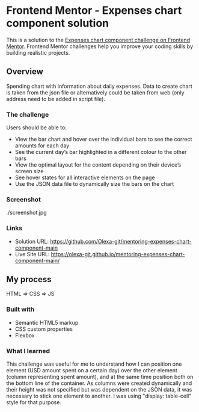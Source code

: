 # Frontend Mentor - Expenses chart component solution

This is a solution to the [Expenses chart component challenge on Frontend Mentor](https://www.frontendmentor.io/challenges/expenses-chart-component-e7yJBUdjwt). Frontend Mentor challenges help you improve your coding skills by building realistic projects. 

## Overview

Spending chart with information about daily expenses. Data to create chart is taken from the json file or alternatively could be taken from web (only address need to be added in script file).

### The challenge

Users should be able to:

- View the bar chart and hover over the individual bars to see the correct amounts for each day
- See the current day’s bar highlighted in a different colour to the other bars
- View the optimal layout for the content depending on their device’s screen size
- See hover states for all interactive elements on the page
- Use the JSON data file to dynamically size the bars on the chart

### Screenshot

./screenshot.jpg

### Links

- Solution URL: https://github.com/Olexa-git/mentoring-expenses-chart-component-main
- Live Site URL: https://olexa-git.github.io/mentoring-expenses-chart-component-main/

## My process

HTML => CSS => JS

### Built with

- Semantic HTML5 markup
- CSS custom properties
- Flexbox

### What I learned

This challenge was useful for me to understand how I can position one element (USD amount spent on a certain day) over the other element (column representing spent amount), and at the same time position both on the bottom line of the container. As columns were created dynamically and their height was not specified but was dependent on the JSON data, it was necessary to stick one element to another. I was using "display: table-cell" style for that purpose.